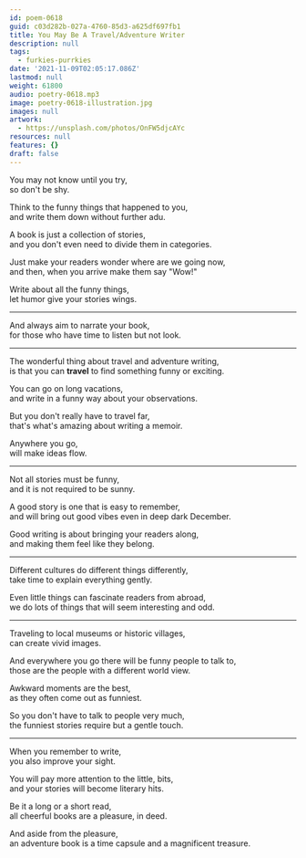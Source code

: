 ```yaml
---
id: poem-0618
guid: c03d282b-027a-4760-85d3-a625df697fb1
title: You May Be A Travel/Adventure Writer
description: null
tags:
  - furkies-purrkies
date: '2021-11-09T02:05:17.086Z'
lastmod: null
weight: 61800
audio: poetry-0618.mp3
image: poetry-0618-illustration.jpg
images: null
artwork:
  - https://unsplash.com/photos/OnFW5djcAYc
resources: null
features: {}
draft: false
---
```


You may not know until you try,\
so don't be shy.

Think to the funny things that happened to you,\
and write them down without further adu.

A book is just a collection of stories,\
and you don't even need to divide them in categories.

Just make your readers wonder where are we going now,\
and then, when you arrive make them say "Wow!"

Write about all the funny things,\
let humor give your stories wings.

---

And always aim to narrate your book,\
for those who have time to listen but not look.

---

The wonderful thing about travel and adventure writing,\
is that you can **travel** to find something funny or exciting.

You can go on long vacations,\
and write in a funny way about your observations.

But you don't really have to travel far,\
that's what's amazing about writing a memoir.

Anywhere you go,\
will make ideas flow.

---

Not all stories must be funny,\
and it is not required to be sunny.

A good story is one that is easy to remember,\
and will bring out good vibes even in deep dark December.

Good writing is about bringing your readers along,\
and making them feel like they belong.

---

Different cultures do different things differently,\
take time to explain everything gently.

Even little things can fascinate readers from abroad,\
we do lots of things that will seem interesting and odd.

---

Traveling to local museums or historic villages,\
can create vivid images.

And everywhere you go there will be funny people to talk to,\
those are the people with a different world view.

Awkward moments are the best,\
as they often come out as funniest.

So you don't have to talk to people very much,\
the funniest stories require but a gentle touch.

---

When you remember to write,\
you also improve your sight.

You will pay more attention to the little, bits,\
and your stories will become literary hits.

Be it a long or a short read,\
all cheerful books are a pleasure, in deed.

And aside from the pleasure,\
an adventure book is a time capsule and a magnificent treasure.
